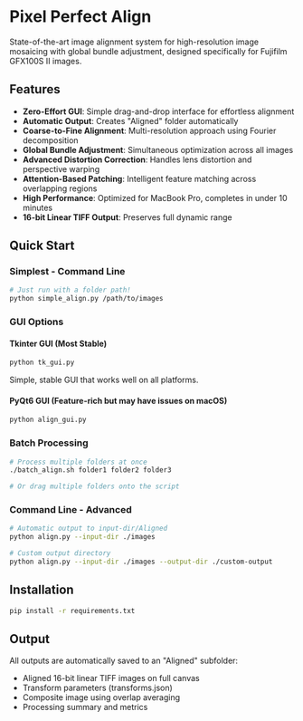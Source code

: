# Pixel Perfect Align

State-of-the-art image alignment system for high-resolution image mosaicing with global bundle adjustment, designed specifically for Fujifilm GFX100S II images.

## Features

- **Zero-Effort GUI**: Simple drag-and-drop interface for effortless alignment
- **Automatic Output**: Creates "Aligned" folder automatically
- **Coarse-to-Fine Alignment**: Multi-resolution approach using Fourier decomposition
- **Global Bundle Adjustment**: Simultaneous optimization across all images
- **Advanced Distortion Correction**: Handles lens distortion and perspective warping
- **Attention-Based Patching**: Intelligent feature matching across overlapping regions
- **High Performance**: Optimized for MacBook Pro, completes in under 10 minutes
- **16-bit Linear TIFF Output**: Preserves full dynamic range

## Quick Start

### Simplest - Command Line
```bash
# Just run with a folder path!
python simple_align.py /path/to/images
```

### GUI Options

#### Tkinter GUI (Most Stable)
```bash
python tk_gui.py
```
Simple, stable GUI that works well on all platforms.

#### PyQt6 GUI (Feature-rich but may have issues on macOS)
```bash
python align_gui.py
```

### Batch Processing
```bash
# Process multiple folders at once
./batch_align.sh folder1 folder2 folder3

# Or drag multiple folders onto the script
```

### Command Line - Advanced
```bash
# Automatic output to input-dir/Aligned
python align.py --input-dir ./images

# Custom output directory
python align.py --input-dir ./images --output-dir ./custom-output
```

## Installation

```bash
pip install -r requirements.txt
```

## Output

All outputs are automatically saved to an "Aligned" subfolder:
- Aligned 16-bit linear TIFF images on full canvas
- Transform parameters (transforms.json)
- Composite image using overlap averaging
- Processing summary and metrics